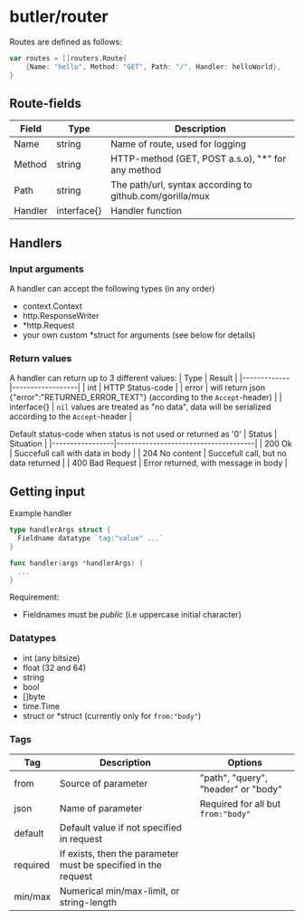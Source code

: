 # butler/router

Routes are defined as follows:
```go
var routes = []routers.Route{
	{Name: "hello", Method: "GET", Path: "/", Handler: helloWorld},
}
```

## Route-fields
| Field   | Type        | Description                                              |
|---------|-------------|----------------------------------------------------------|
| Name    | string      | Name of route, used for logging                          |
| Method  | string      | HTTP-method (GET, POST a.s.o), "*" for any method        |
| Path    | string      | The path/url, syntax according to github.com/gorilla/mux |
| Handler | interface{} | Handler function                                         |

## Handlers

### Input arguments
A handler can accept the following types (in any order)
- context.Context
- http.ResponseWriter
- *http.Request
- your own custom *struct for arguments (see below for details)

### Return values
A handler can return up to 3 different values:
| Type        | Result           |
|-------------|------------------|
| int         | HTTP Status-code |
| error       | will return json {"error":"RETURNED_ERROR_TEXT"} (according to the `Accept`-header) |
| interface{} | `nil` values are treated as "no data", data will be serialized according to the `Accept`-header |

Default status-code when status is not used or returned as '0'
| Status          | Situation                            |
|-----------------|--------------------------------------|
| 200 Ok          | Succefull call with data in body     |
| 204 No content  | Succefull call, but no data returned |
| 400 Bad Request | Error returned, with message in body |

## Getting input
Example handler
```go
type handlerArgs struct {
  Fieldname datatype `tag:"value" ...`
}

func handler(args *handlerArgs) {
  ...
}
```

Requirement:
- Fieldnames must be _public_ (i.e uppercase initial character)

### Datatypes
- int (any bitsize)
- float (32 and 64)
- string
- bool
- []byte
- time.Time
- struct or *struct (currently only for `from:"body"`)


### Tags
| Tag      | Description          | Options |
|----------|----------------------|---------|
| from     | Source of parameter  | "path", "query", "header" or "body" |
| json     | Name of parameter    | Required for all but `from:"body"` |
| default  | Default value if not specified in request | |
| required | If exists, then the parameter must be specified in the request | |
| min/max  | Numerical min/max-limit, or string-length | |